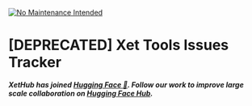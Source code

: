 [![No Maintenance Intended](http://unmaintained.tech/badge.svg)](http://unmaintained.tech/)

# [DEPRECATED] Xet Tools Issues Tracker

**_XetHub has joined [Hugging Face 🤗](https://huggingface.co/blog/xethub-joins-hf). Follow our work to improve large scale collaboration on [Hugging Face Hub](https://huggingface.co/xet-team)._**
